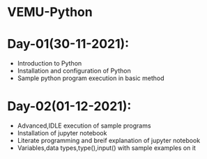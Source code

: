 # VEMU-Python

# Day-01(30-11-2021):
  - Introduction to Python
  - Installation and configuration of Python
  - Sample python program execution in basic method
# Day-02(01-12-2021):
  - Advanced,IDLE execution of sample programs
  - Installation of jupyter notebook
  - Literate programming and breif explanation of jupyter notebook
  - Variables,data types,type(),input() with sample examples on it
